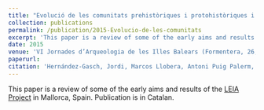 ```yaml
---
title: "Evolució de les comunitats prehistòriques i protohistòriques i transformació del paisatge al nord-est de l’illa de Mallorca: Projecte d’estudi i resultats preliminars."
collection: publications
permalink: /publication/2015-Evolucio-de-les-comunitats
excerpt: 'This paper is a review of some of the early aims and results of the [LEIA Project](https://leiap.weebly.com/) in Mallorca, Spain. Publication is in Catalan.'
date: 2015
venue: 'VI Jornades d’Arqueologia de les Illes Balears (Formentera, 26, 27 i 28 de setembre, 2014)'
paperurl: 
citation: 'Hernández-Gasch, Jordi, Marcos Llobera, Antoni Puig Palerm, and Jacob Deppen (2015). Evolució de les comunitats prehistòriques i protohistòriques i transformació del paisatge al nord-est de l’illa de Mallorca: Projecte d’estudi i resultats preliminars. In <i>VI Jornades d’Arqueologia de les Illes Balears (Formentera, 26, 27 i 28 de setembre, 2014)</i>, edited by Antonia Martínez Ortega and Glenda Graziani Echávarri, pp. 23–34. Consell Insular de Formentera.'
---
```


This paper is a review of some of the early aims and results of the [LEIA Project](https://leiap.weebly.com/) in Mallorca, Spain. Publication is in Catalan.